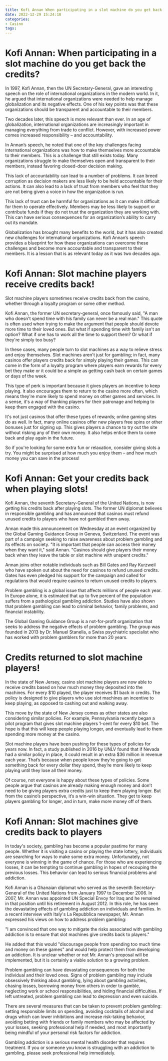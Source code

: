 ```yaml
---
title: Kofi Annan When participating in a slot machine do you get back the credits
date: 2022-12-29 15:24:10
categories:
- Casino
tags:
---
```



#  Kofi Annan: When participating in a slot machine do you get back the credits?

In 1997, Kofi Annan, then the UN Secretary-General, gave an interesting speech on the role of international organizations in the modern world. In it, he argued that international organizations were needed to help manage globalization and its negative effects. One of his key points was that these organizations should be transparent and accountable to their members.

Two decades later, this speech is more relevant than ever. In an age of globalization, international organizations are increasingly important in managing everything from trade to conflict. However, with increased power comes increased responsibility – and accountability.

In Annan’s speech, he noted that one of the key challenges facing international organizations was how to make themselves more accountable to their members. This is a challenge that still exists today. Many organizations struggle to make themselves open and transparent to their members, instead favoring closed-door decision making.

This lack of accountability can lead to a number of problems. It can breed corruption as decision makers are less likely to be held accountable for their actions. It can also lead to a lack of trust from members who feel that they are not being given a voice in how the organization is run.

This lack of trust can be harmful for organizations as it can make it difficult for them to operate effectively. Members may be less likely to support or contribute funds if they do not trust the organization they are working with. This can have serious consequences for an organization’s ability to carry out its mandate.

Globalization has brought many benefits to the world, but it has also created new challenges for international organizations. Kofi Annan’s speech provides a blueprint for how these organizations can overcome these challenges and become more accountable and transparent to their members. It is a lesson that is as relevant today as it was two decades ago.

#  Kofi Annan: Slot machine players receive credits back!

Slot machine players sometimes receive credits back from the casino, whether through a loyalty program or some other method.

Kofi Annan, the former UN secretary-general, once famously said, "A man who doesn't spend time with his family can never be a real man." This quote is often used when trying to make the argument that people should devote more time to their loved ones. But what if spending time with family isn't an option? What if one has to work all the time to support them? Or what if they're simply too busy?

In these cases, many people turn to slot machines as a way to relieve stress and enjoy themselves. Slot machines aren't just for gambling; in fact, many casinos offer players credits back for simply playing their games. This can come in the form of a loyalty program where players earn rewards for every bet they make or it could be a simple as getting cash back on certain games or days of the week.

This type of perk is important because it gives players an incentive to keep playing. It also encourages them to return to the casino more often, which means they're more likely to spend money on other games and services. In a sense, it's a way of thanking players for their patronage and helping to keep them engaged with the casino.

It's not just casinos that offer these types of rewards; online gaming sites do as well. In fact, many online casinos offer new players free spins or other bonuses just for signing up. This gives players a chance to try out the site without risking any of their own money. It also helps entice them to come back and play again in the future.

So if you're looking for some extra fun or relaxation, consider giving slots a try. You might be surprised at how much you enjoy them – and how much money you can save in the process!

#  Kofi Annan: Get your credits back when playing slots!

Kofi Annan, the seventh Secretary-General of the United Nations, is now getting his credits back after playing slots. The former UN diplomat believes in responsible gambling and has announced that casinos must refund unused credits to players who have not gambled them away.

Annan made this announcement on Wednesday at an event organized by the Global Gaming Guidance Group in Geneva, Switzerland. The event was part of a campaign seeking to raise awareness about problem gambling and its effects on society. "It is important that people can access their money when they want it," said Annan. "Casinos should give players their money back when they leave the table or slot machine with unspent credits."

Annan joins other notable individuals such as Bill Gates and Ray Kurzweil who have spoken out about the need for casinos to refund unused credits. Gates has even pledged his support for the campaign and called for regulations that would require casinos to return unused credits to players.

Problem gambling is a global issue that affects millions of people each year. In Europe alone, it is estimated that up to five percent of the population suffers from a pathological gambling addiction. Studies have also shown that problem gambling can lead to criminal behavior, family problems, and financial instability.

The Global Gaming Guidance Group is a not-for-profit organization that seeks to address the negative effects of problem gambling. The group was founded in 2013 by Dr. Manuel Stanella, a Swiss psychiatric specialist who has worked with problem gamblers for more than 20 years.

#  Credits returned to slot machine players!

In the state of New Jersey, casino slot machine players are now able to receive credits based on how much money they deposited into the machines. For every $10 played, the player receives $1 back in credits. The policy is designed to give players who use slot machines an incentive to keep playing, as opposed to cashing out and walking away.

This move by the state of New Jersey comes as other states are also considering similar policies. For example, Pennsylvania recently began a pilot program that gives slot machine players 1-cent for every $10 bet. The hope is that this will keep people playing longer, and eventually lead to them spending more money at the casino.

Slot machine players have been pushing for these types of policies for years now. In fact, a study published in 2016 by UNLV found that if Nevada had a similar policy in place, it could result in an extra $36 million in revenue each year. That’s because when people know they’re going to get something back for every dollar they spend, they’re more likely to keep playing until they lose all their money.

Of course, not everyone is happy about these types of policies. Some people argue that casinos are already making enough money and don’t need to be giving players extra credits just to keep them playing longer. But from the casino’s perspective, it’s a win-win situation. They get to keep players gambling for longer, and in turn, make more money off of them.

#  Kofi Annan: Slot machines give credits back to players

In today's society, gambling has become a popular pastime for many people. Whether it is visiting a casino or playing the state lottery, individuals are searching for ways to make some extra money. Unfortunately, not everyone is winning in the game of chance. For those who are experiencing losses, it can be tempting to continue gambling in hopes of recouping the previous losses. This behavior can lead to serious financial problems and addiction.

Kofi Annan is a Ghanaian diplomat who served as the seventh Secretary-General of the United Nations from January 1997 to December 2006. In 2007, Mr. Annan was appointed UN Special Envoy for Iraq and he remained in that position until his retirement in August 2012. In this role, he has seen the devastating effects of gambling addiction on individuals and families. In a recent interview with Italy's La Repubblica newspaper, Mr. Annan expressed his views on how to address problem gambling:

"I am convinced that one way to mitigate the risks associated with gambling addiction is to ensure that slot machines give credits back to players."

He added that this would "discourage people from spending too much time and money on these games" and would help protect them from developing an addiction. It is unclear whether or not Mr. Annan's proposal will be implemented, but it is certainly a viable solution to a growing problem.

Problem gambling can have devastating consequences for both the individual and their loved ones. Signs of problem gambling may include obsessively thinking about gambling, lying about gambling activities, chasing losses, borrowing money from others in order to gamble, neglecting work or school responsibilities, and hiding financial difficulties. If left untreated, problem gambling can lead to depression and even suicide.

There are several measures that can be taken to prevent problem gambling: setting responsible limits on spending, avoiding cocktails of alcohol and drugs which can lower inhibitions and increase risk-taking behavior, avoiding betting with friends or family members who may be affected by your losses, seeking professional help if needed, and most importantly being mindful of your personal risk factors for addiction.

Gambling addiction is a serious mental health disorder that requires treatment. If you or someone you know is struggling with an addiction to gambling, please seek professional help immediately.